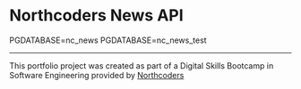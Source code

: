 # Northcoders News API
PGDATABASE=nc_news
PGDATABASE=nc_news_test

---

This portfolio project was created as part of a Digital Skills Bootcamp in Software Engineering provided by [Northcoders](https://northcoders.com/)
